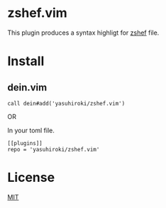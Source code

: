 # zshef.vim

This plugin produces a syntax highligt for [zshef](https://github.com/yasuhiroki/zshef) file.

# Install

## dein.vim

```
call dein#add('yasuhiroki/zshef.vim')
```

OR

In your toml file.

```
[[plugins]]
repo = 'yasuhiroki/zshef.vim'
```

# License

[MIT](./LICENSE)

